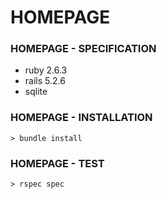 # HOMEPAGE

### HOMEPAGE - SPECIFICATION

* ruby 2.6.3
* rails 5.2.6
* sqlite


### HOMEPAGE - INSTALLATION
    > bundle install

### HOMEPAGE - TEST
    > rspec spec
